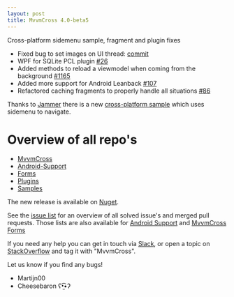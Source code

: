 ```yaml
---
layout: post
title: MvvmCross 4.0-beta5
---
```


Cross-platform sidemenu sample, fragment and plugin fixes


- Fixed bug to set images on UI thread: [commit](https://github.com/MvvmCross/MvvmCross/commit/a63eade49ae15f00a4e9305f45e9b6675c0f0e7d)
- WPF for SQLite PCL plugin [#26](https://github.com/MvvmCross/MvvmCross-Plugins/pull/26)
- Added methods to reload a viewmodel when coming from the background [#1165](https://github.com/MvvmCross/MvvmCross/pull/1165)
- Added more support for Android Leanback [#107](https://github.com/MvvmCross/MvvmCross-AndroidSupport/pull/107)
- Refactored caching fragments to properly handle all situations [#86](https://github.com/MvvmCross/MvvmCross-AndroidSupport/pull/86)

Thanks to [Jammer](https://github.com/jamsoft) there is a new [cross-platform sample](https://github.com/MvvmCross/MvvmCross-Samples/tree/master/Samples/XPlatformMenus) which uses sidemenu to navigate.

# Overview of all repo's

- [MvvmCross](https://github.com/MvvmCross/MvvmCross)
- [Android-Support](https://github.com/MvvmCross/MvvmCross-AndroidSupport)
- [Forms](https://github.com/MvvmCross/MvvmCross-Forms)
- [Plugins](https://github.com/MvvmCross/MvvmCross-Plugins)
- [Samples](https://github.com/MvvmCross/MvvmCross-Samples)


The new release is available on [Nuget](https://www.nuget.org/packages?q=mvvmcross).

See the [issue list](https://github.com/MvvmCross/MvvmCross/issues?q=milestone%3A4.0.0+is%3Aclosed) for an overview of all solved issue's and merged pull requests.
Those lists are also available for [Android Support](https://github.com/MvvmCross/MvvmCross-AndroidSupport/issues?q=milestone%3A4.0.0+is%3Aclosed) and [MvvmCross Forms](https://github.com/MvvmCross/MvvmCross-Forms/issues?q=milestone%3A4.0.0+is%3Aclosed)

If you need any help you can get in touch via [Slack](https://xamarinchat.herokuapp.com/), or open a topic on [StackOverflow](http://stackoverflow.com/questions/new/mvvmcross) and tag it with "MvvmCross".

Let us know if you find any bugs!

- Martijn00
- Cheesebaron ʕ•̫͡•ʔ
